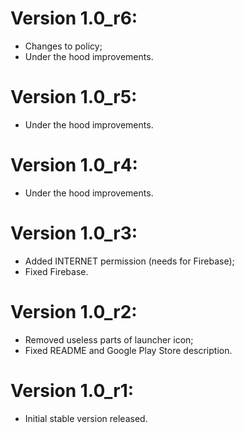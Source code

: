 # Version 1.0_r6:
- Changes to policy;
- Under the hood improvements.

# Version 1.0_r5:
- Under the hood improvements.

# Version 1.0_r4:
- Under the hood improvements.

# Version 1.0_r3:
- Added INTERNET permission (needs for Firebase);
- Fixed Firebase.

# Version 1.0_r2:
- Removed useless parts of launcher icon;
- Fixed README and Google Play Store description.

# Version 1.0_r1:
- Initial stable version released.